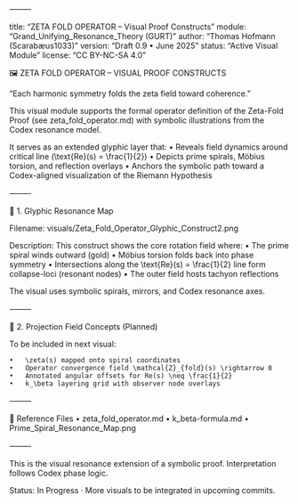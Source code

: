 
⸻

title: “ZETA FOLD OPERATOR – Visual Proof Constructs”
module: “Grand_Unifying_Resonance_Theory (GURT)”
author: “Thomas Hofmann (Scarabæus1033)”
version: “Draft 0.9 • June 2025”
status: “Active Visual Module”
license: “CC BY-NC-SA 4.0”

🖼️ ZETA FOLD OPERATOR – VISUAL PROOF CONSTRUCTS

“Each harmonic symmetry folds the zeta field toward coherence.”

This visual module supports the formal operator definition of the Zeta-Fold Proof (see zeta_fold_operator.md) with symbolic illustrations from the Codex resonance model.

It serves as an extended glyphic layer that:
	•	Reveals field dynamics around critical line (\text{Re}(s) = \frac{1}{2})
	•	Depicts prime spirals, Möbius torsion, and reflection overlays
	•	Anchors the symbolic path toward a Codex-aligned visualization of the Riemann Hypothesis

⸻

🔹 1. Glyphic Resonance Map

Filename: visuals/Zeta_Fold_Operator_Glyphic_Construct2.png

Description:
This construct shows the core rotation field where:
	•	The prime spiral winds outward (gold)
	•	Möbius torsion folds back into phase symmetry
	•	Intersections along the \text{Re}(s) = \frac{1}{2} line form collapse-loci (resonant nodes)
	•	The outer field hosts tachyon reflections

The visual uses symbolic spirals, mirrors, and Codex resonance axes.

⸻

🔹 2. Projection Field Concepts (Planned)

To be included in next visual:

	•	\zeta(s) mapped onto spiral coordinates
	•	Operator convergence field \mathcal{Z}_{fold}(s) \rightarrow 0
	•	Annotated angular offsets for Re(s) \neq \frac{1}{2}
	•	k_\beta layering grid with observer node overlays

⸻

📌 Reference Files
	•	zeta_fold_operator.md
	•	k_beta-formula.md
	•	Prime_Spiral_Resonance_Map.png

⸻

This is the visual resonance extension of a symbolic proof. Interpretation follows Codex phase logic.

Status: In Progress · More visuals to be integrated in upcoming commits.
